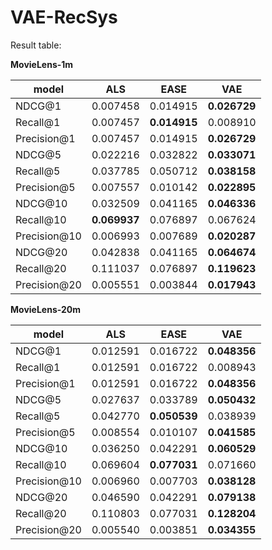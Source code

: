 VAE-RecSys
==============================

Result table:

**MovieLens-1m**

| model      | ALS    | EASE   | VAE    | 
| -----      | ------ | -------| ------ | 
|NDCG@1      |0.007458|0.014915|**0.026729**|
|Recall@1    |0.007457|**0.014915**|0.008910|        
|Precision@1 |0.007457|0.014915|**0.026729**|  
|NDCG@5      |0.022216|0.032822|**0.033071**|       
|Recall@5    |0.037785|0.050712|**0.038158**|         
|Precision@5 |0.007557|0.010142|**0.022895**|         
|NDCG@10     |0.032509|0.041165|**0.046336**|          
|Recall@10   |**0.069937**|0.076897|0.067624|         
|Precision@10|0.006993|0.007689|**0.020287**|        
|NDCG@20     |0.042838|0.041165|**0.064674**|          
|Recall@20   |0.111037|0.076897|**0.119623**|         
|Precision@20|0.005551|0.003844|**0.017943**|      


**MovieLens-20m**

| model      | ALS    | EASE   | VAE    | 
| -----      | ------ | -------| ------ | 
|NDCG@1      |0.012591|0.016722|**0.048356**|
|Recall@1    |0.012591|0.016722|0.008943|        
|Precision@1 |0.012591|0.016722|**0.048356**|  
|NDCG@5      |0.027637|0.033789|**0.050432**|       
|Recall@5    |0.042770|**0.050539**|0.038939|         
|Precision@5 |0.008554|0.010107|**0.041585**|         
|NDCG@10     |0.036250|0.042291|**0.060529**|          
|Recall@10   |0.069604|**0.077031**|0.071660|         
|Precision@10|0.006960|0.007703|**0.038128**|        
|NDCG@20     |0.046590|0.042291|**0.079138**|          
|Recall@20   |0.110803|0.077031|**0.128204**|         
|Precision@20|0.005540|0.003851|**0.034355**| 
